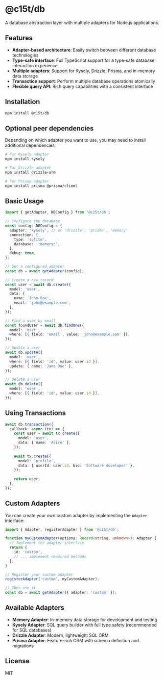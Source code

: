 # @c15t/db

A database abstraction layer with multiple adapters for Node.js applications.

## Features

- **Adapter-based architecture**: Easily switch between different database technologies
- **Type-safe interface**: Full TypeScript support for a type-safe database interaction experience
- **Multiple adapters**: Support for Kysely, Drizzle, Prisma, and in-memory data storage
- **Transaction support**: Perform multiple database operations atomically
- **Flexible query API**: Rich query capabilities with a consistent interface

## Installation

```bash
npm install @c15t/db
```

## Optional peer dependencies

Depending on which adapter you want to use, you may need to install additional dependencies:

```bash
# For Kysely adapter
npm install kysely

# For Drizzle adapter
npm install drizzle-orm

# For Prisma adapter
npm install prisma @prisma/client
```

## Basic Usage

```typescript
import { getAdapter, DBConfig } from '@c15t/db';

// Configure the database
const config: DBConfig = {
  adapter: 'kysely', // or 'drizzle', 'prisma', 'memory'
  connection: {
    type: 'sqlite',
    database: ':memory:',
  },
  debug: true,
};

// Get a configured adapter
const db = await getAdapter(config);

// Create a new record
const user = await db.create({
  model: 'user',
  data: {
    name: 'John Doe',
    email: 'john@example.com',
  },
});

// Find a user by email
const foundUser = await db.findOne({
  model: 'user',
  where: [{ field: 'email', value: 'john@example.com' }],
});

// Update a user
await db.update({
  model: 'user',
  where: [{ field: 'id', value: user.id }],
  update: { name: 'Jane Doe' },
});

// Delete a user
await db.delete({
  model: 'user',
  where: [{ field: 'id', value: user.id }],
});
```

## Using Transactions

```typescript
await db.transaction({
  callback: async (tx) => {
    const user = await tx.create({
      model: 'user',
      data: { name: 'Alice' },
    });
    
    await tx.create({
      model: 'profile',
      data: { userId: user.id, bio: 'Software developer' },
    });
    
    return user;
  },
});
```

## Custom Adapters

You can create your own custom adapter by implementing the `Adapter` interface:

```typescript
import { Adapter, registerAdapter } from '@c15t/db';

function myCustomAdapter(options: Record<string, unknown>): Adapter {
  // Implement the adapter interface
  return {
    id: 'custom',
    // ... implement required methods
  };
}

// Register your custom adapter
registerAdapter('custom', myCustomAdapter);

// Then use it
const db = await getAdapter({ adapter: 'custom' });
```

## Available Adapters

- **Memory Adapter**: In-memory data storage for development and testing
- **Kysely Adapter**: SQL query builder with full type safety (recommended for SQL databases)
- **Drizzle Adapter**: Modern, lightweight SQL ORM
- **Prisma Adapter**: Feature-rich ORM with schema definition and migrations

## License

MIT 